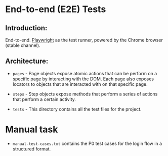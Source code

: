 # End-to-end (E2E) Tests

## Introduction:

End-to-end.
[Playwright](https://playwright.dev/) as the test runner, powered by the Chrome browser (stable channel).

## Architecture:

- `pages` - Page objects expose atomic actions that can be perform on a specific page by interacting with the DOM. Each page also exposes locators to objects that are interacted with on that specific page.

- `steps` - Step objects expose methods that perform a series of actions that perform a certain activity.

- `tests` - This directory contains all the test files for the project.

# Manual task

- `manual-test-cases.txt` contains the P0 test cases for the login flow in a structured format.
